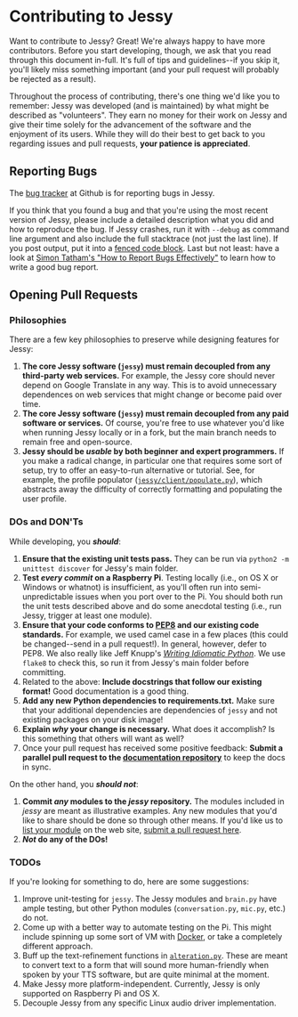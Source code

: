 # Contributing to Jessy

Want to contribute to Jessy? Great! We're always happy to have more contributors. Before you start developing, though, we ask that you read through this document in-full. It's full of tips and guidelines--if you skip it, you'll likely miss something important (and your pull request will probably be rejected as a result).

Throughout the process of contributing, there's one thing we'd like you to remember: Jessy was developed (and is maintained) by what might be described as "volunteers". They earn no money for their work on Jessy and give their time solely for the advancement of the software and the enjoyment of its users. While they will do their best to get back to you regarding issues and pull requests, **your patience is appreciated**.

## Reporting Bugs

The [bug tracker](https://github.com/isbm/jessy/issues) at Github is for reporting bugs in Jessy.

If you think that you found a bug and that you're using the most recent version of Jessy, please include a detailed description what you did and how to reproduce the bug. If Jessy crashes, run it with `--debug` as command line argument and also include the full stacktrace (not just the last line). If you post output, put it into a [fenced code block](https://help.github.com/articles/github-flavored-markdown/#fenced-code-blocks). Last but not least: have a look at [Simon Tatham's "How to Report Bugs Effectively"](http://www.chiark.greenend.org.uk/~sgtatham/bugs.html) to learn how to write a good bug report.

## Opening Pull Requests

### Philosophies

There are a few key philosophies to preserve while designing features for Jessy:

1. **The core Jessy software (`jessy`) must remain decoupled from any third-party web services.** For example, the Jessy core should never depend on Google Translate in any way. This is to avoid unnecessary dependences on web services that might change or become paid over time.
2. **The core Jessy software (`jessy`) must remain decoupled from any paid software or services.** Of course, you're free to use whatever you'd like when running Jessy locally or in a fork, but the main branch needs to remain free and open-source.
3. **Jessy should be _usable_ by both beginner and expert programmers.** If you make a radical change, in particular one that requires some sort of setup, try to offer an easy-to-run alternative or tutorial. See, for example, the profile populator ([`jessy/client/populate.py`](https://github.com/isbm/jessy/blob/master/client/populate.py)), which abstracts away the difficulty of correctly formatting and populating the user profile.

### DOs and DON'Ts

While developing, you **_should_**:

1. **Ensure that the existing unit tests pass.** They can be run via `python2 -m unittest discover` for Jessy's main folder.
2. **Test _every commit_ on a Raspberry Pi**. Testing locally (i.e., on OS X or Windows or whatnot) is insufficient, as you'll often run into semi-unpredictable issues when you port over to the Pi. You should both run the unit tests described above and do some anecdotal testing (i.e., run Jessy, trigger at least one module).
3. **Ensure that your code conforms to [PEP8](http://legacy.python.org/dev/peps/pep-0008/) and our existing code standards.** For example, we used camel case in a few places (this could be changed--send in a pull request!). In general, however, defer to PEP8. We also really like Jeff Knupp's [_Writing Idiomatic Python_](http://www.jeffknupp.com/writing-idiomatic-python-ebook/). We use `flake8` to check this, so run it from Jessy's main folder before committing.
4. Related to the above: **Include docstrings that follow our existing format!** Good documentation is a good thing.
4. **Add any new Python dependencies to requirements.txt.** Make sure that your additional dependencies are dependencies of `jessy` and not existing packages on your disk image!
5. **Explain _why_ your change is necessary.** What does it accomplish? Is this something that others will want as well?
6. Once your pull request has received some positive feedback: **Submit a parallel pull request to the [documentation repository](https://github.com/jasperproject/jasperproject.github.io)** to keep the docs in sync.

On the other hand, you **_should not_**:

1. **Commit _any_ modules to the _jessy_ repository.** The modules included in _jessy_ are meant as illustrative examples. Any new modules that you'd like to share should be done so through other means. If you'd like us to [list your module](http://jasperproject.github.io/documentation/modules/) on the web site, [submit a pull request here](https://github.com/jasperproject/jasperproject.github.io/blob/master/documentation/modules/index.md).
2. **_Not_ do any of the DOs!**

### TODOs

If you're looking for something to do, here are some suggestions:

1. Improve unit-testing for `jessy`. The Jessy modules and `brain.py` have ample testing, but other Python modules (`conversation.py`, `mic.py`, etc.) do not.
2. Come up with a better way to automate testing on the Pi. This might include spinning up some sort of VM with [Docker](http://docs.docker.io), or take a completely different approach.
3. Buff up the text-refinement functions in [`alteration.py`](https://github.com/isbm/jessy/blob/master/client/alteration.py). These are meant to convert text to a form that will sound more human-friendly when spoken by your TTS software, but are quite minimal at the moment.
4. Make Jessy more platform-independent. Currently, Jessy is only supported on Raspberry Pi and OS X.
5. Decouple Jessy from any specific Linux audio driver implementation.
